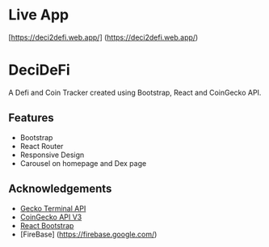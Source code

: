 # Live App
[https://deci2defi.web.app/] (https://deci2defi.web.app/)

# DeciDeFi

A Defi and Coin Tracker created using Bootstrap, React and CoinGecko API.


## Features
- Bootstrap
- React Router
- Responsive Design
- Carousel on homepage and Dex page


## Acknowledgements

 - [Gecko Terminal API](https://www.geckoterminal.com/dex-api)
 - [CoinGecko API V3](https://www.coingecko.com/en/api/documentation)
 - [React Bootstrap](https://react-bootstrap.netlify.app/)
 - [FireBase] (https://firebase.google.com/)


